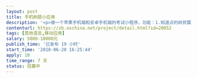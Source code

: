 ```yaml
---                
layout: post       
title: 手机刷题小应用           
description: '<p>做一个苹果手机端和安卓手机端的考试小程序，功能：1.知道点的树状展示（相当于word,第一章，1.1，1.2，1.1.2），2.答题功能，试题展示，选择和填空题作答判断。3.统计功能，例如这道题大家的错误率，你的错题，高考出现次数，4.整个题目打完统计，形成一个折线图，饼状图，或者菱形图。详细需求电话联系。</p>'     
contenturl: https://zb.oschina.net/project/detail.html?id=20852      
tags: [其他语言,移动应用]            
salary: 5000-10000元          
publish_time: '已发布 19 小时'         
start_time: '2018-06-20 16:25:44'           
apply: 10                   
time_range: 7 天              
status: 招募中                  
---                 
```

